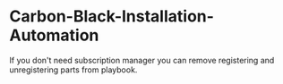 # Carbon-Black-Installation-Automation

If you don't need subscription manager you can remove registering and unregistering parts from playbook.
